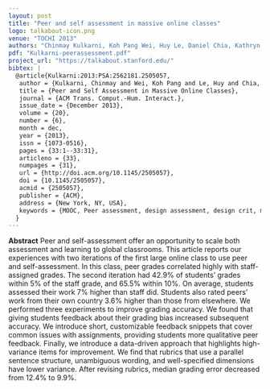 ```yaml
---
layout: post
title: "Peer and self assessment in massive online classes"
logo: talkabout-icon.png
venue: "TOCHI 2013"
authors: "Chinmay Kulkarni, Koh Pang Wei, Huy Le, Daniel Chia, Kathryn Papadopoulos, Justin Cheng, Daphne Koller, Scott R Klemmer"
pdf: "Kulkarni-peerassessment.pdf"
project_url: "https://talkabout.stanford.edu/"
bibtex: |
  @article{Kulkarni:2013:PSA:2562181.2505057,
   author = {Kulkarni, Chinmay and Wei, Koh Pang and Le, Huy and Chia, Daniel and Papadopoulos, Kathryn and Cheng, Justin and Koller, Daphne and Klemmer, Scott R.},
   title = {Peer and Self Assessment in Massive Online Classes},
   journal = {ACM Trans. Comput.-Hum. Interact.},
   issue_date = {December 2013},
   volume = {20},
   number = {6},
   month = dec,
   year = {2013},
   issn = {1073-0516},
   pages = {33:1--33:31},
   articleno = {33},
   numpages = {31},
   url = {http://doi.acm.org/10.1145/2505057},
   doi = {10.1145/2505057},
   acmid = {2505057},
   publisher = {ACM},
   address = {New York, NY, USA},
   keywords = {MOOC, Peer assessment, design assessment, design crit, massive online classroom, online education, qualitative feedback, self-assessment, studio-based learning},
  } 
---
```


**Abstract**  Peer and self-assessment offer an opportunity to scale both assessment and learning to global classrooms. This article reports our experiences with two iterations of the first large online class to use peer and self-assessment. In this class, peer grades correlated highly with staff-assigned grades. The second iteration had 42.9% of students’ grades within 5% of the staff grade, and 65.5% within 10%. On average, students assessed their work 7% higher than staff did. Students also rated peers’ work from their own country 3.6% higher than those from elsewhere. We performed three experiments to improve grading accuracy. We found that giving students feedback about their grading bias increased subsequent accuracy. We introduce short, customizable feedback snippets that cover common issues with assignments, providing students more qualitative peer feedback. Finally, we introduce a data-driven approach that highlights high-variance items for improvement. We find that rubrics that use a parallel sentence structure, unambiguous wording, and well-specified dimensions have lower variance. After revising rubrics, median grading error decreased from 12.4% to 9.9%.
